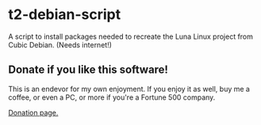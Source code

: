 # t2-debian-script

A script to install packages needed to recreate the Luna Linux project from Cubic Debian. (Needs internet!)

## Donate if you like this software!

This is an endevor for my own enjoyment. If you enjoy it as well, buy me a coffee, or even a PC, or more if you're a Fortune 500 company.

[Donation page.](https://coindrop.to/nodemixaholic)